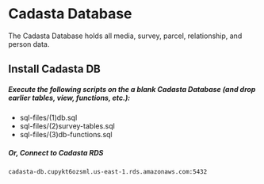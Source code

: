 # Cadasta Database
The Cadasta Database holds all media, survey, parcel, relationship, and person data.

## Install Cadasta DB


##### Execute the following scripts on the a blank Cadasta Database (and drop earlier tables, view, functions, etc.):

* sql-files/(1)db.sql
* sql-files/(2)survey-tables.sql
* sql-files/(3)db-functions.sql

##### Or, Connect to Cadasta RDS

`cadasta-db.cupykt6ozsml.us-east-1.rds.amazonaws.com:5432`
